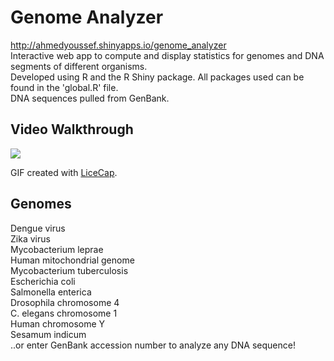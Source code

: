 # Genome Analyzer
http://ahmedyoussef.shinyapps.io/genome_analyzer <br />
Interactive web app to compute and display statistics for genomes and DNA segments of different organisms.<br />
Developed using R and the R Shiny package. All packages used can be found in the 'global.R' file. <br />
DNA sequences pulled from GenBank.

## Video Walkthrough

<img src='https://media.giphy.com/media/3oFzmdaqbj8IMmC6nC/giphy.gif'/>

GIF created with [LiceCap](http://www.cockos.com/licecap/).

## Genomes
Dengue virus <br />
Zika virus <br />
Mycobacterium leprae <br />
Human mitochondrial genome <br />
Mycobacterium tuberculosis <br />
Escherichia coli <br />
Salmonella enterica <br />
Drosophila chromosome 4 <br />
C. elegans chromosome 1 <br />
Human chromosome Y <br />
Sesamum indicum <br />
..or enter GenBank accession number to analyze any DNA sequence!
